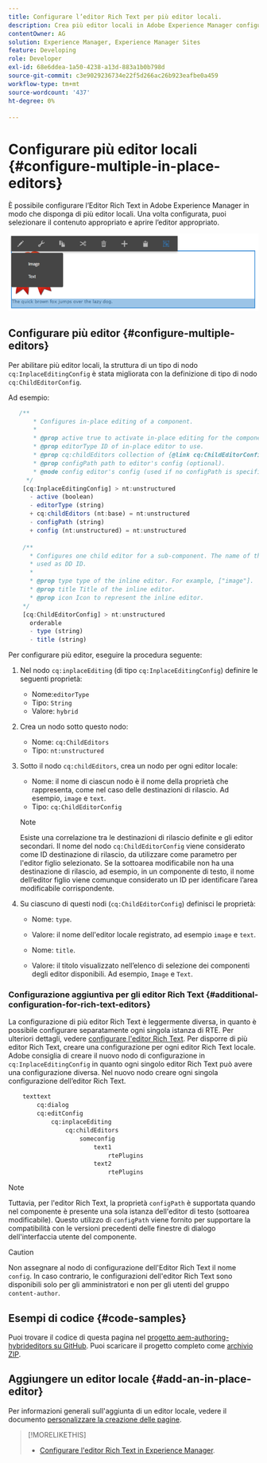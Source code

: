```yaml
---
title: Configurare l’editor Rich Text per più editor locali.
description: Crea più editor locali in Adobe Experience Manager configurando l’Editor Rich Text.
contentOwner: AG
solution: Experience Manager, Experience Manager Sites
feature: Developing
role: Developer
exl-id: 68e6ddea-1a50-4238-a13d-883a1b0b798d
source-git-commit: c3e9029236734e22f5d266ac26b923eafbe0a459
workflow-type: tm+mt
source-wordcount: '437'
ht-degree: 0%

---
```


# Configurare più editor locali {#configure-multiple-in-place-editors}

È possibile configurare l’Editor Rich Text in Adobe Experience Manager in modo che disponga di più editor locali. Una volta configurata, puoi selezionare il contenuto appropriato e aprire l’editor appropriato.

![Un editor locale specifico](assets/rte-inplace-editor.png)

## Configurare più editor {#configure-multiple-editors}

Per abilitare più editor locali, la struttura di un tipo di nodo `cq:InplaceEditingConfig` è stata migliorata con la definizione di tipo di nodo `cq:ChildEditorConfig`.

Ad esempio:

```js
   /**
       * Configures in-place editing of a component.
       *
       * @prop active true to activate in-place editing for the component.
       * @prop editorType ID of in-place editor to use.
       * @prop cq:childEditors collection of {@link cq:ChildEditorConfig} nodes.
       * @prop configPath path to editor's config (optional).
       * @node config editor's config (used if no configPath is specified; optional).
     */
    [cq:InplaceEditingConfig] > nt:unstructured
      - active (boolean)
      - editorType (string)
      + cq:childEditors (nt:base) = nt:unstructured
      - configPath (string)
      + config (nt:unstructured) = nt:unstructured

    /**
      * Configures one child editor for a sub-component. The name of the this node is
      * used as DD ID.
      *
      * @prop type type of the inline editor. For example, ["image"].
      * @prop title Title of the inline editor.
      * @prop icon Icon to represent the inline editor.
    */
    [cq:ChildEditorConfig] > nt:unstructured
      orderable
      - type (string)
      - title (string)
```

Per configurare più editor, eseguire la procedura seguente:

1. Nel nodo `cq:inplaceEditing` (di tipo `cq:InplaceEditingConfig`) definire le seguenti proprietà:

   * Nome:`editorType`
   * Tipo: `String`
   * Valore: `hybrid`

1. Crea un nodo sotto questo nodo:

   * Nome: `cq:ChildEditors`
   * Tipo: `nt:unstructured`

1. Sotto il nodo `cq:childEditors`, crea un nodo per ogni editor locale:

   * Nome: il nome di ciascun nodo è il nome della proprietà che rappresenta, come nel caso delle destinazioni di rilascio. Ad esempio, `image` e `text`.
   * Tipo: `cq:ChildEditorConfig`

   >[!NOTE]
   >
   >Esiste una correlazione tra le destinazioni di rilascio definite e gli editor secondari. Il nome del nodo `cq:ChildEditorConfig` viene considerato come ID destinazione di rilascio, da utilizzare come parametro per l&#39;editor figlio selezionato. Se la sottoarea modificabile non ha una destinazione di rilascio, ad esempio, in un componente di testo, il nome dell’editor figlio viene comunque considerato un ID per identificare l’area modificabile corrispondente.

1. Su ciascuno di questi nodi (`cq:ChildEditorConfig`) definisci le proprietà:

   * Nome: `type`.
   * Valore: il nome dell&#39;editor locale registrato, ad esempio `image` e `text`.

   * Nome: `title`.
   * Valore: il titolo visualizzato nell’elenco di selezione dei componenti degli editor disponibili. Ad esempio, `Image` e `Text`.

### Configurazione aggiuntiva per gli editor Rich Text {#additional-configuration-for-rich-text-editors}

La configurazione di più editor Rich Text è leggermente diversa, in quanto è possibile configurare separatamente ogni singola istanza di RTE. Per ulteriori dettagli, vedere [configurare l&#39;editor Rich Text](/help/sites-administering/rich-text-editor.md). Per disporre di più editor Rich Text, creare una configurazione per ogni editor Rich Text locale. Adobe consiglia di creare il nuovo nodo di configurazione in `cq:InplaceEditingConfig` in quanto ogni singolo editor Rich Text può avere una configurazione diversa. Nel nuovo nodo creare ogni singola configurazione dell’editor Rich Text.

```xml
    texttext
        cq:dialog
        cq:editConfig
            cq:inplaceEditing
                cq:childEditors
                    someconfig
                        text1
                            rtePlugins
                        text2
                            rtePlugins
```

>[!NOTE]
>
>Tuttavia, per l&#39;editor Rich Text, la proprietà `configPath` è supportata quando nel componente è presente una sola istanza dell&#39;editor di testo (sottoarea modificabile). Questo utilizzo di `configPath` viene fornito per supportare la compatibilità con le versioni precedenti delle finestre di dialogo dell&#39;interfaccia utente del componente.

>[!CAUTION]
>
>Non assegnare al nodo di configurazione dell&#39;Editor Rich Text il nome `config`. In caso contrario, le configurazioni dell&#39;editor Rich Text sono disponibili solo per gli amministratori e non per gli utenti del gruppo `content-author`.

## Esempi di codice {#code-samples}

Puoi trovare il codice di questa pagina nel [progetto aem-authoring-hybrideditors su GitHub](https://github.com/Adobe-Marketing-Cloud/aem-authoring-hybrideditors). Puoi scaricare il progetto completo come [archivio ZIP](https://github.com/Adobe-Marketing-Cloud/aem-authoring-hybrideditors/archive/master.zip).

## Aggiungere un editor locale {#add-an-in-place-editor}

Per informazioni generali sull&#39;aggiunta di un editor locale, vedere il documento [personalizzare la creazione delle pagine](/help/sites-developing/customizing-page-authoring-touch.md#add-new-in-place-editor).

>[!MORELIKETHIS]
>
>* [Configurare l&#39;editor Rich Text in Experience Manager](/help/sites-administering/rich-text-editor.md).
